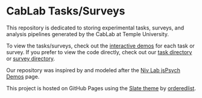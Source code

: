 # CabLab Tasks/Surveys
This repository is dedicated to storing experimental tasks, surveys, and analysis pipelines generated by the CabLab at Temple University.

To view the tasks/surveys, check out the [interactive demos](https://tucablab.github.io/cablab/) for each task or survey. If you prefer to view the code directly, check out our [task directory](https://github.com/TUcablab/cablab/tree/main/tasks/) or [survey directory](https://github.com/TUcablab/cablab/tree/main/surveys/).

Our repository was inspired by and modeled after the [Niv Lab jsPsych Demos](https://nivlab.github.io/jspsych-demos/) page.

This project is hosted on GitHub Pages using the [Slate theme](https://github.com/pages-themes/slate) by [orderedlist](https://github.com/orderedlist).